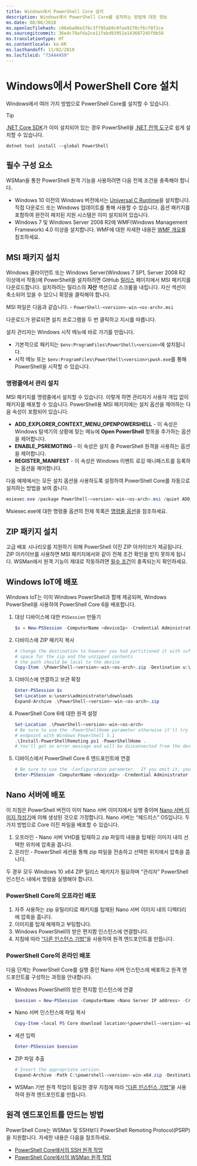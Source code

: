```yaml
---
title: Windows에서 PowerShell Core 설치
description: Windows에서 PowerShell Core를 설치하는 방법에 대한 정보
ms.date: 08/06/2018
ms.openlocfilehash: c06eba06e376c3f795ab9c0fae9270cf6cf8f2ce
ms.sourcegitcommit: 36e4c79afda2ce11febd93951e143687245f0b50
ms.translationtype: HT
ms.contentlocale: ko-KR
ms.lasthandoff: 11/02/2019
ms.locfileid: "73444459"
---
```

# <a name="installing-powershell-core-on-windows"></a>Windows에서 PowerShell Core 설치

Windows에서 여러 가지 방법으로 PowerShell Core를 설치할 수 있습니다.

> [!TIP]
> [.NET Core SDK](/dotnet/core/sdk)가 이미 설치되어 있는 경우 PowerShell을 [.NET 전역 도구](/dotnet/core/tools/global-tools)로 쉽게 설치할 수 있습니다.
>
> ```
> dotnet tool install --global PowerShell
> ```

## <a name="prerequisites"></a>필수 구성 요소

WSMan을 통한 PowerShell 원격 기능을 사용하려면 다음 전제 조건을 충족해야 합니다.

- Windows 10 이전의 Windows 버전에서는 [Universal C Runtime](https://www.microsoft.com/download/details.aspx?id=50410)을 설치합니다. 직접 다운로드 또는 Windows 업데이트를 통해 사용할 수 있습니다. 옵션 패키지를 포함하여 완전히 패치된 지원 시스템은 이미 설치되어 있습니다.
- Windows 7 및 Windows Server 2008 R2에 WMF(Windows Management Framework) 4.0 이상을 설치합니다. WMF에 대한 자세한 내용은 [WMF 개요](/powershell/wmf/overview)를 참조하세요.

## <a name="a-idmsi-installing-the-msi-package"></a><a id="msi" />MSI 패키지 설치

Windows 클라이언트 또는 Windows Server(Windows 7 SP1, Server 2008 R2 이상에서 작동)에 PowerShell을 설치하려면 GitHub [릴리스][releases] 페이지에서 MSI 패키지를 다운로드합니다. 설치하려는 릴리스의 **자산** 섹션으로 스크롤을 내립니다. 자산 섹션이 축소되어 있을 수 있으니 확장을 클릭해야 합니다.

MSI 파일은 다음과 같습니다. - `PowerShell-<version>-win-<os-arch>.msi`
<!-- TODO: should be updated to point to the Download Center as well -->

다운로드가 완료되면 설치 프로그램을 두 번 클릭하고 지시를 따릅니다.

설치 관리자는 Windows 시작 메뉴에 바로 가기를 만듭니다.

- 기본적으로 패키지는 `$env:ProgramFiles\PowerShell\<version>`에 설치됩니다.
- 시작 메뉴 또는 `$env:ProgramFiles\PowerShell\<version>\pwsh.exe`를 통해 PowerShell을 시작할 수 있습니다.

### <a name="administrative-install-from-the-command-line"></a>명령줄에서 관리 설치

MSI 패키지를 명령줄에서 설치할 수 있습니다. 이렇게 하면 관리자가 사용자 개입 없이 패키지를 배포할 수 있습니다. PowerShell용 MSI 패키지에는 설치 옵션을 제어하는 다음 속성이 포함되어 있습니다.

- **ADD_EXPLORER_CONTEXT_MENU_OPENPOWERSHELL** - 이 속성은 Windows 탐색기의 상황에 맞는 메뉴에 **Open PowerShell** 항목을 추가하는 옵션을 제어합니다.
- **ENABLE_PSREMOTING** - 이 속성은 설치 중 PowerShell 원격을 사용하는 옵션을 제어합니다.
- **REGISTER_MANIFEST** - 이 속성은 Windows 이벤트 로깅 매니페스트를 등록하는 옵션을 제어합니다.

다음 예제에서는 모든 설치 옵션을 사용하도록 설정하여 PowerShell Core를 자동으로 설치하는 방법을 보여 줍니다.

```powershell
msiexec.exe /package PowerShell-<version>-win-<os-arch>.msi /quiet ADD_EXPLORER_CONTEXT_MENU_OPENPOWERSHELL=1 ENABLE_PSREMOTING=1 REGISTER_MANIFEST=1
```

Msiexec.exe에 대한 명령줄 옵션의 전체 목록은 [명령줄 옵션](/windows/desktop/Msi/command-line-options)을 참조하세요.

## <a name="a-idzip-installing-the-zip-package"></a><a id="zip" />ZIP 패키지 설치

고급 배포 시나리오를 지원하기 위해 PowerShell 이진 ZIP 아카이브가 제공됩니다. ZIP 아카이브를 사용하면 MSI 패키지에서와 같이 전제 조건 확인을 받지 못하게 됩니다. WSMan에서 원격 기능이 제대로 작동하려면 [필수 조건](#prerequisites)이 충족되는지 확인하세요.

## <a name="deploying-on-windows-iot"></a>Windows IoT에 배포

Windows IoT는 이미 Windows PowerShell과 함께 제공되며, Windows PowerShell을 사용하여 PowerShell Core 6을 배포합니다.

1. 대상 디바이스에 대한 `PSSession` 만들기

   ```powershell
   $s = New-PSSession -ComputerName <deviceIp> -Credential Administrator
   ```

2. 디바이스에 ZIP 패키지 복사

   ```powershell
   # change the destination to however you had partitioned it with sufficient
   # space for the zip and the unzipped contents
   # the path should be local to the device
   Copy-Item .\PowerShell-<version>-win-<os-arch>.zip -Destination u:\users\administrator\Downloads -ToSession $s
   ```

3. 디바이스에 연결하고 보관 확장

   ```powershell
   Enter-PSSession $s
   Set-Location u:\users\administrator\downloads
   Expand-Archive .\PowerShell-<version>-win-<os-arch>.zip
   ```

4. PowerShell Core 6에 대한 원격 설정

   ```powershell
   Set-Location .\PowerShell-<version>-win-<os-arch>
   # Be sure to use the -PowerShellHome parameter otherwise it'll try to create a new
   # endpoint with Windows PowerShell 5.1
   .\Install-PowerShellRemoting.ps1 -PowerShellHome .
   # You'll get an error message and will be disconnected from the device because it has to restart WinRM
   ```

5. 디바이스에서 PowerShell Core 6 엔드포인트에 연결

   ```powershell
   # Be sure to use the -Configuration parameter.  If you omit it, you will connect to Windows PowerShell 5.1
   Enter-PSSession -ComputerName <deviceIp> -Credential Administrator -Configuration powershell.<version>
   ```

## <a name="deploying-on-nano-server"></a>Nano 서버에 배포

이 지침은 PowerShell 버전이 이미 Nano 서버 이미지에서 실행 중이며 [Nano 서버 이미지 작성기](/windows-server/get-started/deploy-nano-server)에 의해 생성된 것으로 가정합니다.
Nano 서버는 “헤드리스” OS입니다. 두 가지 방법으로 Core 이진 파일을 배포할 수 있습니다.

1. 오프라인 - Nano 서버 VHD를 탑재하고 zip 파일의 내용을 탑재된 이미지 내의 선택한 위치에 압축을 풉니다.
2. 온라인 - PowerShell 세션을 통해 zip 파일을 전송하고 선택한 위치에서 압축을 풉니다.

두 경우 모두 Windows 10 x64 ZIP 릴리스 패키지가 필요하며 “관리자” PowerShell 인스턴스 내에서 명령을 실행해야 합니다.

### <a name="offline-deployment-of-powershell-core"></a>PowerShell Core의 오프라인 배포

1. 자주 사용하는 zip 유틸리티로 패키지를 탑재된 Nano 서버 이미지 내의 디렉터리에 압축을 풉니다.
2. 이미지를 탑재 해제하고 부팅합니다.
3. Windows PowerShell의 받은 편지함 인스턴스에 연결합니다.
4. 지침에 따라 [“다른 인스턴스 기법”](../learn/remoting/wsman-remoting-in-powershell-core.md#executed-by-another-instance-of-powershell-on-behalf-of-the-instance-that-it-will-register)을 사용하여 원격 엔드포인트를 만듭니다.

### <a name="online-deployment-of-powershell-core"></a>PowerShell Core의 온라인 배포

다음 단계는 PowerShell Core를 실행 중인 Nano 서버 인스턴스에 배포하고 원격 엔드포인트를 구성하는 과정을 안내합니다.

- Windows PowerShell의 받은 편지함 인스턴스에 연결

  ```powershell
  $session = New-PSSession -ComputerName <Nano Server IP address> -Credential <An Administrator account on the system>
  ```

- Nano 서버 인스턴스에 파일 복사

  ```powershell
  Copy-Item <local PS Core download location>\powershell-<version>-win-x64.zip c:\ -ToSession $session
  ```

- 세션 입력

  ```powershell
  Enter-PSSession $session
  ```

- ZIP 파일 추출

  ```powershell
  # Insert the appropriate version.
  Expand-Archive -Path C:\powershell-<version>-win-x64.zip -DestinationPath "C:\PowerShellCore_<version>"
  ```

- WSMan 기반 원격 작업이 필요한 경우 지침에 따라 [“다른 인스턴스 기법”](../learn/remoting/WSMan-Remoting-in-PowerShell-Core.md#executed-by-another-instance-of-powershell-on-behalf-of-the-instance-that-it-will-register)을 사용하여 원격 엔드포인트를 만듭니다.

## <a name="how-to-create-a-remoting-endpoint"></a>원격 엔드포인트를 만드는 방법

PowerShell Core는 WSMan 및 SSH보다 PowerShell Remoting Protocol(PSRP)을 지원합니다. 자세한 내용은 다음을 참조하세요.

- [PowerShell Core에서의 SSH 원격 작업][ssh-remoting]
- [PowerShell Core에서의 WSMan 원격 작업][wsman-remoting]

<!-- [download-center]: TODO -->

[releases]: https://github.com/PowerShell/PowerShell/releases
[ssh-remoting]: ../learn/remoting/SSH-Remoting-in-PowerShell-Core.md
[wsman-remoting]: ../learn/remoting/WSMan-Remoting-in-PowerShell-Core.md
[AppVeyor]: https://ci.appveyor.com/project/PowerShell/powershell
